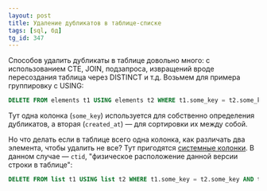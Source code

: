 ```yaml
---
layout: post
title: Удаление дубликатов в таблице-списке
tags: [sql, бд]
tg_id: 347
---
```

Способов удалить дубликаты в таблице довольно много: с использованием CTE, JOIN, подзапроса, извращений вроде пересоздания таблица через DISTINCT и т.д.
Возьмем для примера группировку с USING:  
```sql
DELETE FROM elements t1 USING elements t2 WHERE t1.some_key = t2.some_key AND t1.created_at > t2.created_at;
```
Тут одна колонка (`some_key`) используется для собственно определения дубликатов, а вторая (`created_at`) — для сортировки их между собой.

Но что делать если в таблице всего одна колонка, как различать два элемента, чтобы удалить не все? Тут пригодятся [системные колонки](https://www.postgresql.org/docs/current/ddl-system-columns.html). В данном случае — `ctid`, "физическое расположение данной версии строки в таблице":
```sql
DELETE FROM list t1 USING list t2 WHERE t1.some_key = t2.some_key AND t1.ctid > t2.ctid;
```

